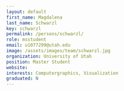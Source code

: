 ```yaml
---
layout: default
first_name: Magdalena
last_name: Schwarzl
key: schwarzl
permalink: /persons/schwarzl/
role: msstudent
email: u1077299@utah.edu
image: /assets/images/team/schwarzl.jpg
organization: University of Utah
position: Master Student
website: 
interests: Computergraphics, Visualization
graduated: N
---
```

